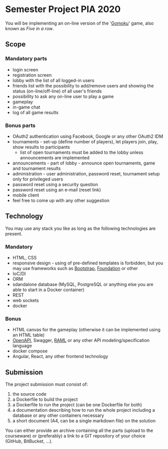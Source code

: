 # Semester Project PIA 2020

You will be implementing an on-line version of the
'[Gomoku](https://en.wikipedia.org/wiki/Gomoku)' game,
also known as *Five in a row*.

## Scope

### Mandatory parts

* login screen
* registration screen
* lobby with the list of all logged-in users
* friends list with the possibility to add/remove users and showing the status
(on-line/off-line) of all user's friends
* possibility to ask any on-line user to play a game
* gameplay
* in-game chat
* log of all game results

### Bonus parts

* OAuth2 authentication using Facebook, Google or any other OAuth2 IDM
* tournaments - set-up (define number of players), let players join, play, show
results to participants
  - list of open tournaments must be added to the lobby unless announcements 
	are implemented
* announcements - part of lobby - announce open tournaments, game and tournament results
* administration - user administration, password reset, tournament setup only for privileged
users
* password reset using a security question
* password reset using an e-mail (reset link)
* mobile client
* feel free to come up with any other suggestion

## Technology

You may use any stack you like as long as the following technologies
are present.

### Mandatory

* HTML, CSS
* responsive design - using of pre-defined templates is forbidden, but you
may use frameworks such as [Bootstrap](https://getbootstrap.com/),
[Foundation](https://get.foundation/) or other
* IoC/DI
* ORM
* sdandalone database (MySQL, PostgreSQL or anything else you are able to
start in a Docker container)
* REST
* web sockets
* docker

### Bonus

* HTML canvas for the gameplay (otherwise it can be implemented using an HTML table)
* [OpenAPI](https://swagger.io/specification/), Swagger, [RAML](https://raml.org/)
or any other API modeling/specification language
* docker compose
* Angular, React, any other frontend technology

## Submission

The project submission must consist of:

1. the source code
2. a Dockerfile to build the project
3. a Dockerfile to run the project (can be one Dockerfile for both)
4. a documentation describing how to run the whole project including a database
or any other containers necessary
5. a short document (A4, can be a single markdown file) on the solution

You can either provide an archive containing all the parts (upload to the courseware)
or (preferably) a link to a GIT repository of your choice (GitHub, BitBucket, ...).